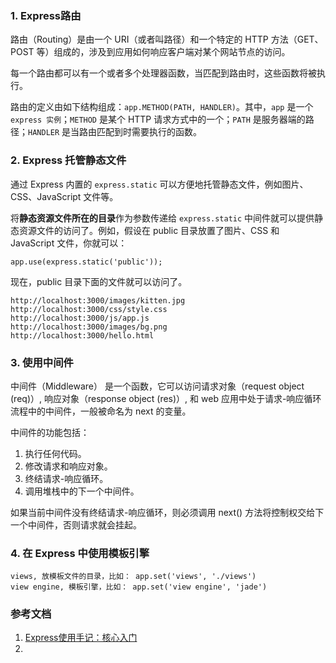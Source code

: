 ### 1. Express路由
路由（Routing）是由一个 URI（或者叫路径）和一个特定的 HTTP 方法（GET、POST 等）组成的，涉及到应用如何响应客户端对某个网站节点的访问。

每一个路由都可以有一个或者多个处理器函数，当匹配到路由时，这些函数将被执行。

路由的定义由如下结构组成：`app.METHOD(PATH, HANDLER)`。其中，`app` 是一个 `express 实例`；`METHOD` 是某个 HTTP 请求方式中的一个；`PATH` 是服务器端的路径；`HANDLER` 是当路由匹配到时需要执行的函数。

### 2. Express 托管静态文件
通过 Express 内置的 `express.static` 可以方便地托管静态文件，例如图片、CSS、JavaScript 文件等。

将**静态资源文件所在的目录**作为参数传递给 `express.static` 中间件就可以提供静态资源文件的访问了。例如，假设在 public 目录放置了图片、CSS 和 JavaScript 文件，你就可以：

```
app.use(express.static('public'));
```
现在，public 目录下面的文件就可以访问了。

```
http://localhost:3000/images/kitten.jpg
http://localhost:3000/css/style.css
http://localhost:3000/js/app.js
http://localhost:3000/images/bg.png
http://localhost:3000/hello.html
```
### 3. 使用中间件
中间件（Middleware） 是一个函数，它可以访问请求对象（request object (req)）, 响应对象（response object (res)）, 和 web 应用中处于请求-响应循环流程中的中间件，一般被命名为 next 的变量。

中间件的功能包括：

1. 执行任何代码。
2. 修改请求和响应对象。
3. 终结请求-响应循环。
4. 调用堆栈中的下一个中间件。


如果当前中间件没有终结请求-响应循环，则必须调用 next() 方法将控制权交给下一个中间件，否则请求就会挂起。
### 4. 在 Express 中使用模板引擎
```
views, 放模板文件的目录，比如： app.set('views', './views')
view engine, 模板引擎，比如： app.set('view engine', 'jade')
```

### 参考文档
1. [Express使用手记：核心入门](https://juejin.im/post/5902973eb123db3ee46a0107)
2.